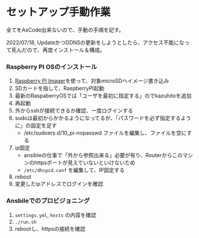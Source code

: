 セットアップ手動作業
===

全てをAsCode出来ないので、手動の手順を記す。

2022/07/18, UpdateかつDDNSの更新をしようとしたら、アクセス不能になって死んだので、再度インストール＆構成。

### Raspberry PI OSのインストール

1. [Raspberry PI Imager](https://www.raspberrypi.com/software/)を使って、対象microSDへイメージ書き込み
2. SDカードを指して、RaspberryPI起動
3. 最新のRaspaberryOSでは「ユーザを最初に指定する」のでkazuhitoを追加
4. 再起動
5. 外からsshが接続できるか確認、一度ログインする
6. sudoは最初からかかるようになってるが、「パスワードを必ず指定するように」の設定を足す
    - /etc/sudoers.d/10_pi-nopasswd ファイルを編集し、ファイルを空にする
7. ip固定
    - ansibleの仕事で「外から参照出来る」必要が有り、Routerからこのマシンのhttpsポートが見えていないといけないため
    - `/etc/dhcpcd.conf` を編集して、IP固定する
8. reboot
9.  変更したipアドレスでログインを確認

### Ansbileでのプロビジョニング

1. `settings.yml`, `hosts` の内容を確認
2. `./run.sh`
3.  rebootし、httpsの接続を確認

